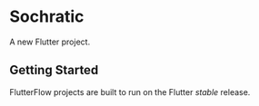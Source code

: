 # Sochratic

A new Flutter project.

## Getting Started

FlutterFlow projects are built to run on the Flutter _stable_ release.

